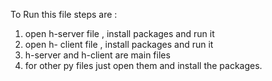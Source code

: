 To Run this file steps are :
1. open h-server file , install packages and run it
2. open h- client file , install packages and run it
3. h-server and h-client are main files
4. for other py files just open them and install the packages.
